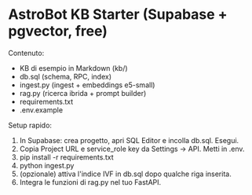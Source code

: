 # AstroBot KB Starter (Supabase + pgvector, free)

Contenuto:
- KB di esempio in Markdown (kb/)
- db.sql (schema, RPC, index)
- ingest.py (ingest + embeddings e5-small)
- rag.py (ricerca ibrida + prompt builder)
- requirements.txt
- .env.example

Setup rapido:
1) In Supabase: crea progetto, apri SQL Editor e incolla db.sql. Esegui.
2) Copia Project URL e service_role key da Settings -> API. Metti in .env.
3) pip install -r requirements.txt
4) python ingest.py
5) (opzionale) attiva l'indice IVF in db.sql dopo qualche riga inserita.
6) Integra le funzioni di rag.py nel tuo FastAPI.
